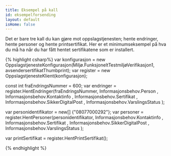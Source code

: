 ```yaml
---
title: Eksempel på kall
id: eksempelforsending
layout: default
isHome: false
---
```


Det er bare tre kall du kan gjøre mot oppslagstjenesten; hente endringer, hente personer og hente printsertifikat. Her er et minimumseksempel på hva du må ha når du har fått hentet sertifikatene som er installert.

{% highlight csharp%}
var konfigurasjon = new OppslagstjenesteKonfigurasjon(Miljø.FunksjoneltTestmiljøVerifikasjon1, avsendersertifikatThumbprint);
var register = new OppslagstjenesteKlient(konfigurasjon);

const int fraEndringsNummer = 600;
var endringer = register.HentEndringer(fraEndringsNummer,
	Informasjonsbehov.Person ,
	Informasjonsbehov.Kontaktinfo ,
	Informasjonsbehov.Sertifikat ,
	Informasjonsbehov.SikkerDigitalPost ,
	Informasjonsbehov.VarslingsStatus
	);

var personidentifikator = new[] {"08077000292"};
var personer = register.HentPersoner(personidentifikator,
    Informasjonsbehov.Kontaktinfo ,
    Informasjonsbehov.Sertifikat ,
    Informasjonsbehov.SikkerDigitalPost ,
    Informasjonsbehov.VarslingsStatus
    );


var printSertifikat = register.HentPrintSertifikat();

{% endhighlight %}